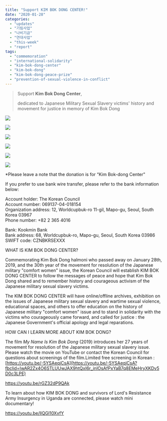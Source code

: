 ```yaml
---
title: "Support KIM BOK DONG CENTER!"
date: "2020-01-28"
categories: 
  - "updates"
  - "기림사업"
  - "나비기금"
  - "연대사업"
  - "this-week"
  - "report"
tags: 
  - "commemoration"
  - "international-solidarity"
  - "kim-bok-dong-center"
  - "kim-bok-dong"
  - "kim-bok-dong-peace-prize"
  - "prevention-of-sexual-violence-in-conflict"
---
```


> Support **Kim Bok Dong Center**,
> 
> dedicated to Japanese Military Sexual Slavery victims' history and movement for justice in memory of Kim Bok Dong

![](http://womenandwar.net/kr/wp-content/uploads/2020/01/슬라이드1.jpg)

![](http://womenandwar.net/kr/wp-content/uploads/2020/01/슬라이드2.jpg)

![](http://womenandwar.net/kr/wp-content/uploads/2020/01/슬라이드3.jpg)

![](http://womenandwar.net/kr/wp-content/uploads/2020/01/슬라이드4.jpg)

![](http://womenandwar.net/kr/wp-content/uploads/2020/01/슬라이드5.jpg)

![](http://womenandwar.net/kr/wp-content/uploads/2020/01/슬라이드6.jpg)

\*Please leave a note that the donation is for “Kim Bok-dong Center"

If you prefer to use bank wire transfer, please refer to the bank information below:  

Account holder: The Korean Council  
Account number: 069137-04-018154  
Organization address: 12, Worldcupbuk-ro 11-gil, Mapo-gu, Seoul, South Korea 03967  
Phone number: +82 2 365 4016

Bank: Kookmin Bank  
Bank address: 68, Worldcupbuk-ro, Mapo-gu, Seoul, South Korea 03986  
SWIFT code: CZNBKRSEXXX

WHAT IS KIM BOK DONG CENTER?

Commemorating Kim Bok Dong halmoni who passed away on January 28th, 2019, and the 30th year of the movement for resolution of the Japanese military "comfort women" issue, the Korean Council will establish KIM BOK DONG CENTER to follow the messages of peace and hope that Kim Bok Dong shared and to remember history and courageous activism of the Japanese military sexual slavery victims.

The KIM BOK DONG CENTER will have online/offline archives, exhibition on the issues of Japanese military sexual slavery and wartime sexual violence, educational spaces, and others to offer education on the history of Japanese military "comfort women" issue and to stand in solidarity with the victims who courageously came forward, and called for justice : the Japanese Government's official apology and legal reparations.

HOW CAN I LEARN MORE ABOUT KIM BOK DONG?

The film _My Name Is Kim Bok Dong_ (2019) introduces her 27 years of movement for resolution of the Japanese military sexual slavery issue. Please watch the movie on YouTube or contact the Korean Council for questions about screenings of the film.Limited free screening in Korean : [https://youtu.be/-5YSAeqjCsA](https://youtu.be/-5YSAeqjCsA?fbclid=IwAR2Zx4O6STLUUwJAX9htQxI6r_inlOsAfPxYaB7q8EMeHryXKDv5D0c3LPE)

https://youtu.be/rGZ32dP9QAk

To learn about how KIM BOK DONG and survivors of Lord's Resistance Army Insurgency in Uganda are connected, please watch mini documentary!  

https://youtu.be/llQGl10XvfY
